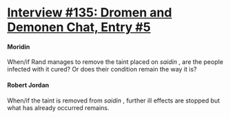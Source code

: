 # [Interview #135: Dromen and Demonen Chat, Entry #5](https://www.theoryland.com/intvmain.php?i=135#5)

#### Moridin

When/if Rand manages to remove the taint placed on
*saidin*
, are the people infected with it cured? Or does their condition remain the way it is?

#### Robert Jordan

When/if the taint is removed from
*saidin*
, further ill effects are stopped but what has already occurred remains.

